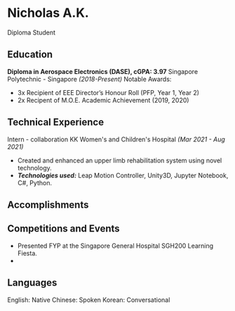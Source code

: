 # Nicholas A.K.
Diploma Student
## Education
**Diploma in Aerospace Electronics (DASE), cGPA: 3.97**
Singapore Polytechnic - Singapore *(2018-Present)*
Notable Awards:
 - 3x Recipient of EEE Director’s Honour Roll (PFP, Year 1, Year 2)
 - 2x Recipent of M.O.E. Academic Achievement (2019, 2020)


## Technical Experience
Intern - collaboration KK Women's and Children's Hospital *(Mar 2021 - Aug 2021)* 
 - Created and enhanced an upper limb rehabilitation system using novel technology.
 - ***Technologies used:*** Leap Motion Controller, Unity3D, Jupyter Notebook, C#, Python.

## Accomplishments



## Competitions and Events
 - Presented FYP at the Singapore General Hospital SGH200 Learning Fiesta.
 - 
## Languages
English: Native
Chinese: Spoken
Korean: Conversational




<!--stackedit_data:
eyJoaXN0b3J5IjpbMTIyMTkyODAyLC0zMzMxNzgzNDcsLTEzMz
k2MTkzNzZdfQ==
-->